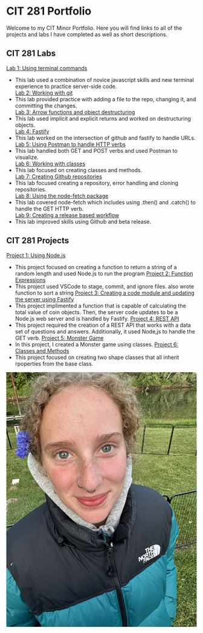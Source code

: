 # CIT 281 Portfolio
Welcome to my CIT Minor Portfolio. Here you will find links to all of the projects and labs I have completed as well as short descriptions. 

## CIT 281 Labs
[Lab 1: Using terminal commands](https://github.com/janeduncann/cit281-lab1)
- This lab used a combination of novice javascript skills and new terminal experience to practice server-side code.  
[Lab 2: Working with git](https://github.com/janeduncann/cit281-lab2)
- This lab provided practice with adding a file to the repo, changing it, and committing the changes.  
[Lab 3: Arrow functions and object destructuring](https://github.com/janeduncann/cit281-lab3)
- This lab used implicit and explicit returns and worked on destructuring objects.  
[Lab 4: Fastify](https://github.com/janeduncann/cit281-lab4)
- This lab worked on the intersection of github and fastify to handle URLs.  
[Lab 5: Using Postman to handle HTTP verbs](https://github.com/janeduncann/cit281-lab5)
- This lab handled both GET and POST verbs and used Postman to visualize.  
[Lab 6: Working with classes](https://github.com/janeduncann/cit281-lab6)
- This lab focused on creating classes and methods.  
[Lab 7: Creating Github repositories](https://github.com/janeduncann/cit281-lab7)
- This lab focused creating a repository, error handling and cloning repositories.  
[Lab 8: Using the node-fetch package](https://github.com/janeduncann/cit281-lab8)
- This lab covered node-fetch which includes using .then() and .catch() to handle the GET HTTP verb.  
[Lab 9: Creating a release based workflow](https://github.com/janeduncann/cit281-lab9)
- This lab improved skills using Github and beta release.  

## CIT 281 Projects
[Project 1: Using Node.js](https://github.com/janeduncann/cit281-p1)
- This project focused on creating a function to return a string of a random length and used Node.js to run the program
[Project 2: Function Expressions](https://github.com/janeduncann/cit281-p2)
- This project used VSCode to stage, commit, and ignore files. also wrote function to sort a string
[Project 3: Creating a code module and updating the server using Fastify](https://github.com/janeduncann/cit281-p3)
- This project implimented a function that is capable of calculating the total value of coin objects. Then, the server code updates to be a Node.js web server and is handled by Fastify.
[Project 4: REST API](https://github.com/janeduncann/cit281-p4)
- This project required the creation of a REST API that works with a data set of questions and answers. Additionally, it used Node,js to handle the GET verb.
[Project 5: Monster Game](https://github.com/janeduncann/cit281-p5)
- In this project, I created a Monster game using classes.
[Project 6: Classes and Methods](https://github.com/janeduncann/cit281-p6)
- This project focused on creating two shape classes that all inherit rpoperties from the base class. 

![Portfolio Cover](me.JPG)

